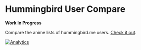 Hummingbird User Compare
========================

**Work In Progress**

Compare the anime lists of hummingbird.me users. [Check it out](https://fuzetsu.github.io/hummingbird-user-compare).

[![Analytics](https://ga-beacon.appspot.com/UA-61974780-1/hummingbird-user-compare/README)](https://github.com/igrigorik/ga-beacon)
